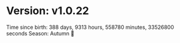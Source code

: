 # Version: v1.0.22
Time since birth: 388 days, 9313 hours, 558780 minutes, 33526800 seconds
Season: Autumn 🍁
